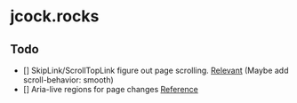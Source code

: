 # jcock.rocks

## Todo

- [] SkipLink/ScrollTopLink figure out page scrolling. [Relevant](https://www.gatsbyjs.org/docs/browser-apis/#shouldUpdateScroll) (Maybe add scroll-behavior: smooth)
- [] Aria-live regions for page changes [Reference](https://developer.mozilla.org/en-US/docs/Web/Accessibility/ARIA/ARIA_Live_Regions)
